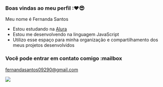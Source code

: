 ### Boas vindas ao meu perfil :❤😎

   Meu nome é Fernanda Santos

- Estou estudando na [Alura](https://www.alura.com.br)
- Estou me desenvolvendo na linguagem JavaScript
- Utilizo esse espaço para minha organização e compartilhamento dos meus projetos desenvolvidos

### Você pode entrar em contato comigo :mailbox

fernandasantos09290@gmail.com

![](lhttps://media1.tenor.com/m/CzaHhPyIR8gAAAAC/rosy00.gifink)


